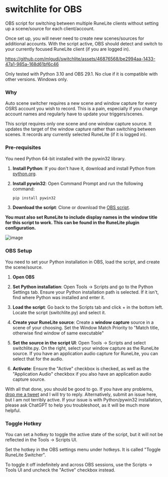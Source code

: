 # switchlite for OBS
OBS script for switching between multiple RuneLite clients without setting up a scene/source for each client/account.

Once set up, you will never need to create new scenes/sources for additional accounts. With the script active, OBS should detect and switch to your currently focused RuneLite client (if you are logged in).


https://github.com/mlgudi/switchlite/assets/46876568/be2994aa-1433-47a1-985a-168d61bf6c46


Only tested with Python 3.10 and OBS 29.1. No clue if it is compatible with other versions. Windows only.

### Why

Auto scene switcher requires a new scene and window capture for every OSRS account you wish to record. This is a pain, especially if you change account names and regularly have to update your triggers/scenes.

This script requires only one scene and one window capture source. It updates the target of the window capture rather than switching between scenes. It records any currently selected RuneLite (if it is logged in).

### Pre-requisites

You need Python 64-bit installed with the pywin32 library.

1. **Install Python**: If you don't have it, download and install Python from [python.org](https://www.python.org/downloads/).

2. **Install pywin32**: Open Command Prompt and run the following command:
    ```bash
    pip install pywin32
    ```
3. **Download the script**: Clone or download the [OBS script](https://github.com/mlgudi/switchlite/blob/main/switchlite.py).

**You must also set RuneLite to include display names in the window title for this script to work. This can be found in the RuneLite plugin configuration.**

![image](https://github.com/mlgudi/switchlite/assets/46876568/a731bae1-6e90-44e5-899a-70c00c336da4)


### OBS Setup

You need to set your Python installation in OBS, load the script, and create the scene/source.

1. **Open OBS**

2. **Set Python installation**: Open Tools -> Scripts and go to the Python Settings tab. Ensure your Python installation path is selected. If it isn't, find where Python was installed and enter it.

3. **Load the script**: Go back to the Scripts tab and click + in the bottom left. Locate the script (switchlite.py) and select it.

4. **Create your RuneLite source**: Create a **window capture** source in a scene of your choosing. Set the Window Match Priority to "Match title, otherwise find window of same executable"

5. **Set the source in the script UI**: Open Tools -> Scripts and select switchlite.py. On the right, select your window capture as the RuneLite source. If you have an application audio capture for RuneLite, you can select that for the audio.

6. **Activate**: Ensure the "Active" checkbox is checked, as well as the "Application Audio" checkbox if you also have an application audio capture source.

With all that done, you should be good to go. If you have any problems, [drop me a tweet](https://twitter.com/MLGudi) and I will try to reply. Alternatively, submit an issue here, but I am not terribly active. If your issue is with Python/pywin32 installation, please ask ChatGPT to help you troubleshoot, as it will be much more helpful.

### Toggle Hotkey

You can set a hotkey to toggle the active state of the script, but it will not be reflected in the Tools -> Scripts UI.

Set the hotkey in the OBS settings menu under hotkeys. It is called "Toggle RuneLite Switcher".

To toggle it off indefinitely and across OBS sessions, use the Scripts -> Tools UI and uncheck the "Active" checkbox instead.
